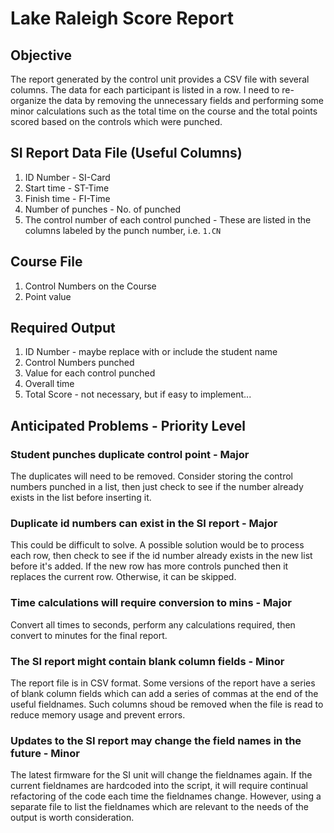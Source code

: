 # Lake Raleigh Score Report

## Objective

The report generated by the control unit provides a CSV file with several columns. The data for each participant is listed in a row. I need to re-organize the data by removing the unnecessary fields and performing some minor calculations such as the total time on the course and the total points scored based on the controls which were punched.

## SI Report Data File (Useful Columns)

1. ID Number - SI-Card
1. Start time - ST-Time
1. Finish time - FI-Time
1. Number of punches - No. of punched
1. The control number of each control punched - These are listed in the columns labeled by the punch number, i.e. `1.CN`

## Course File

1. Control Numbers on the Course
1. Point value

## Required Output

1. ID Number - maybe replace with or include the student name
1. Control Numbers punched
1. Value for each control punched
1. Overall time
1. Total Score - not necessary, but if easy to implement...

## Anticipated Problems - Priority Level

### Student punches duplicate control point - Major

The duplicates will need to be removed. Consider storing the control numbers punched in a list, then just check to see if the number already exists in the list before inserting it.

### Duplicate id numbers can exist in the SI report - Major

This could be difficult to solve. A possible solution would be to process each row, then check to see if the id number already exists in the new list before it's added. If the new row has more controls punched then it replaces the current row. Otherwise, it can be skipped.

### Time calculations will require conversion to mins - Major

Convert all times to seconds, perform any calculations required, then convert to minutes for the final report.

### The SI report might contain blank column fields - Minor

The report file is in CSV format. Some versions of the report have a series of blank column fields which can add a series of commas at the end of the useful fieldnames. Such columns shoud be removed when the file is read to reduce memory usage and prevent errors.

### Updates to the SI report may change the field names in the future - Minor

The latest firmware for the SI unit will change the fieldnames again. If the current fieldnames are hardcoded into the script, it will require continual refactoring of the code each time the fieldnames change. However, using a separate file to list the fieldnames which are relevant to the needs of the output is worth consideration.